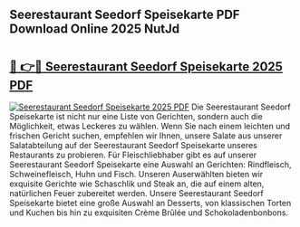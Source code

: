 ## Seerestaurant Seedorf Speisekarte PDF Download Online 2025 NutJd

# <h2><a href="http://gc6ulq.nevu.top/?p=Seerestaurant+Seedorf+Speisekarte">🔗 👉🔴 Seerestaurant Seedorf Speisekarte 2025 PDF</a></h2>

[![Seerestaurant Seedorf Speisekarte 2025 PDF](https://i.imgur.com/dBaPXMq.png)](http://gc6ulq.nevu.top/?p=Seerestaurant+Seedorf+Speisekarte)
Die Seerestaurant Seedorf Speisekarte ist nicht nur eine Liste von Gerichten, sondern auch die Möglichkeit, etwas Leckeres zu wählen. Wenn Sie nach einem leichten und frischen Gericht suchen, empfehlen wir Ihnen, unsere Salate aus unserer Salatabteilung auf der Seerestaurant Seedorf Speisekarte unseres Restaurants zu probieren. Für Fleischliebhaber gibt es auf unserer Seerestaurant Seedorf Speisekarte eine Auswahl an Gerichten: Rindfleisch, Schweinefleisch, Huhn und Fisch. Unseren Auserwählten bieten wir exquisite Gerichte wie Schaschlik und Steak an, die auf einem alten, natürlichen Feuer zubereitet werden. Unsere Seerestaurant Seedorf Speisekarte bietet eine große Auswahl an Desserts, von klassischen Torten und Kuchen bis hin zu exquisiten Crème Brûlée und Schokoladenbonbons.
